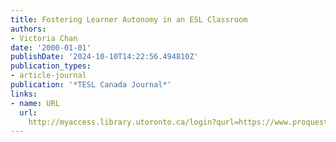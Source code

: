 ```yaml
---
title: Fostering Learner Autonomy in an ESL Classroom
authors:
- Victoria Chan
date: '2000-01-01'
publishDate: '2024-10-10T14:22:56.494810Z'
publication_types:
- article-journal
publication: '*TESL Canada Journal*'
links:
- name: URL
  url: 
    http://myaccess.library.utoronto.ca/login?qurl=https://www.proquest.com/docview/62339750?accountid=14771&bdid=38382&_bd=iEzCWwYIfwz%2FDD9MIDRZ%2B9rcxHA%3D
---
```

